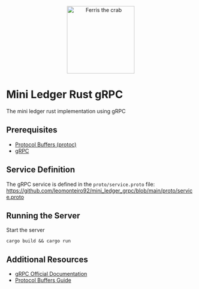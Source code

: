 <p align="center">
  <img src="https://rustacean.net/assets/rustacean-flat-happy.svg" alt="Ferris the crab" width="180">
</p>

# Mini Ledger Rust gRPC

The mini ledger rust implementation using gRPC

## Prerequisites

- [Protocol Buffers (protoc)](https://github.com/protocolbuffers/protobuf)
- [gRPC](https://grpc.io/)

## Service Definition

The gRPC service is defined in the `proto/service.proto` file:
https://github.com/leomonteiro92/mini_ledger_grpc/blob/main/proto/service.proto

## Running the Server

Start the server
```shell
cargo build && cargo run
```

## Additional Resources

- [gRPC Official Documentation](https://grpc.io/docs/)
- [Protocol Buffers Guide](https://developers.google.com/protocol-buffers)
